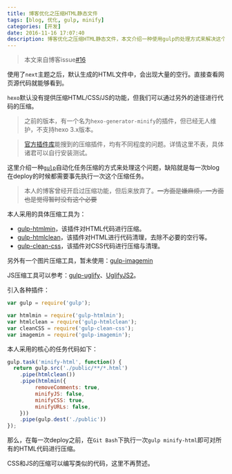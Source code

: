 ```yaml
---
title: 博客优化之压缩HTML静态文件
tags: [blog, 优化, gulp, minify]
categories: [开发]
date: 2016-11-16 17:07:40
description: 博客优化之压缩HTML静态文件，本文介绍一种使用gulp的处理方式来解决这个问题。
---
```


> 本文来自博客issue[#16](https://github.com/xovel/xovel.github.io/issues/16)

使用了`next`主题之后，默认生成的HTML文件中，会出现大量的空行。直接查看网页源代码就能够看到。

`hexo`默认没有提供压缩HTML/CSS/JS的功能，但我们可以通过另外的途径进行代码的压缩。

> 之前的版本，有一个名为`hexo-generator-minify`的插件，但已经无人维护，不支持hexo 3.x版本。

> [官方插件库](https://hexo.io/plugins/)能搜到的压缩插件，均有不同程度的问题。详情这里不表，具体诸君可以自行安装测试。

这里介绍一种[`gulp`](https://github.com/gulpjs/gulp)自动化任务压缩的方式来处理这个问题，缺陷就是每一次blog在deploy的时候都需要事先执行一次这个压缩任务。

> 本人的博客曾经开启过压缩功能，但后来放弃了。~~一方面是嫌麻烦，一方面也是觉得暂时没有这个必要~~

本人采用的具体压缩工具为：

- [gulp-htmlmin](https://github.com/jonschlinkert/gulp-htmlmin)，该插件对HTML代码进行压缩。
- [gulp-htmlclean](https://github.com/anseki/gulp-htmlclean)，该插件对HTML进行代码清理，去除不必要的空行等。
- [gulp-clean-css](https://github.com/scniro/gulp-clean-css)，该插件对CSS代码进行压缩与清理。

另外有一个图片压缩工具，暂未使用：[gulp-imagemin](https://github.com/sindresorhus/gulp-imagemin)

JS压缩工具可以参考：[gulp-uglify](https://github.com/terinjokes/gulp-uglify)、[UglifyJS2](https://github.com/mishoo/UglifyJS2)。

引入各种插件：
```js
var gulp = require('gulp');

var htmlmin = require('gulp-htmlmin');
var htmlclean = require('gulp-htmlclean');
var cleanCSS = require('gulp-clean-css');
var imagemin = require('gulp-imagemin');
```

本人采用的核心的任务代码如下：

```js
gulp.task('minify-html', function() {
  return gulp.src('./public/**/*.html')
    .pipe(htmlclean())
    .pipe(htmlmin({
         removeComments: true,
         minifyJS: false,
         minifyCSS: true,
         minifyURLs: false,
    }))
    .pipe(gulp.dest('./public'))
});
```

那么，在每一次deploy之前，在`Git Bash`下执行一次`gulp minify-html`即可对所有的HTML代码进行压缩。

CSS和JS的压缩可以编写类似的代码，这里不再赘述。
